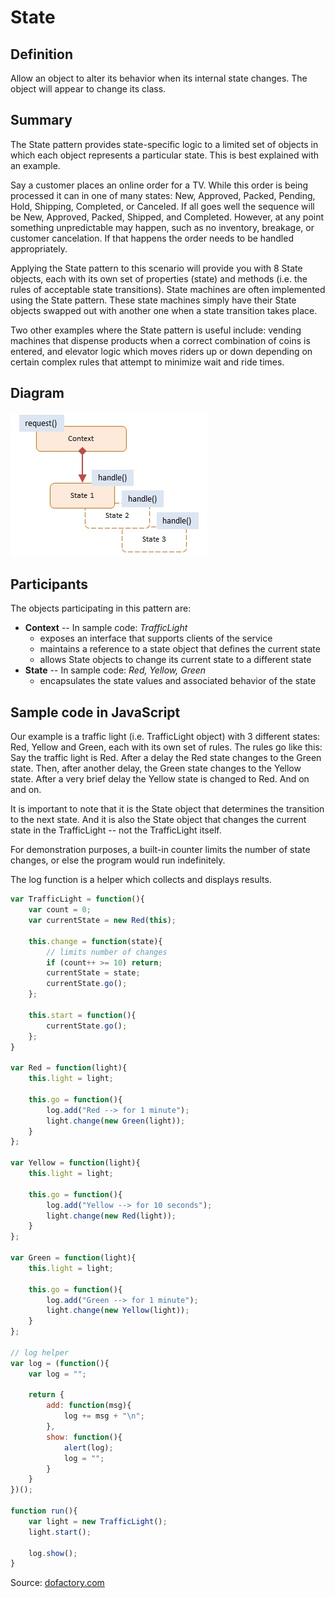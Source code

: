 State
=====


## Definition

Allow an object to alter its behavior when its internal state changes. The object will appear to change its class.


## Summary

The State pattern provides state-specific logic to a limited set of objects in which each object represents a particular state. This is best explained with an example.

Say a customer places an online order for a TV. While this order is being processed it can in one of many states: New, Approved, Packed, Pending, Hold, Shipping, Completed, or Canceled. If all goes well the sequence will be New, Approved, Packed, Shipped, and Completed. However, at any point something unpredictable may happen, such as no inventory, breakage, or customer cancelation. If that happens the order needs to be handled appropriately.

Applying the State pattern to this scenario will provide you with 8 State objects, each with its own set of properties (state) and methods (i.e. the rules of acceptable state transitions). State machines are often implemented using the State pattern. These state machines simply have their State objects swapped out with another one when a state transition takes place.

Two other examples where the State pattern is useful include: vending machines that dispense products when a correct combination of coins is entered, and elevator logic which moves riders up or down depending on certain complex rules that attempt to minimize wait and ride times.


## Diagram

<img src="./javascript-state.jpg" alt="State Diagram">


## Participants

The objects participating in this pattern are:

- **Context** -- In sample code: _TrafficLight_
    * exposes an interface that supports clients of the service
    * maintains a reference to a state object that defines the current state
    * allows State objects to change its current state to a different state
- **State** -- In sample code: _Red, Yellow, Green_
    * encapsulates the state values and associated behavior of the state


## Sample code in JavaScript

Our example is a traffic light (i.e. TrafficLight object) with 3 different states: Red, Yellow and Green, each with its own set of rules. The rules go like this: Say the traffic light is Red. After a delay the Red state changes to the Green state. Then, after another delay, the Green state changes to the Yellow state. After a very brief delay the Yellow state is changed to Red. And on and on.

It is important to note that it is the State object that determines the transition to the next state. And it is also the State object that changes the current state in the TrafficLight -- not the TrafficLight itself.

For demonstration purposes, a built-in counter limits the number of state changes, or else the program would run indefinitely.

The log function is a helper which collects and displays results.


```javascript
var TrafficLight = function(){
    var count = 0;
    var currentState = new Red(this);

    this.change = function(state){
        // limits number of changes
        if (count++ >= 10) return;
        currentState = state;
        currentState.go();
    };

    this.start = function(){
        currentState.go();
    };
}

var Red = function(light){
    this.light = light;

    this.go = function(){
        log.add("Red --> for 1 minute");
        light.change(new Green(light));
    }
};

var Yellow = function(light){
    this.light = light;

    this.go = function(){
        log.add("Yellow --> for 10 seconds");
        light.change(new Red(light));
    }
};

var Green = function(light){
    this.light = light;

    this.go = function(){
        log.add("Green --> for 1 minute");
        light.change(new Yellow(light));
    }
};

// log helper
var log = (function(){
    var log = "";

    return {
        add: function(msg){
            log += msg + "\n";
        },
        show: function(){
            alert(log);
            log = "";
        }
    }
})();

function run(){
    var light = new TrafficLight();
    light.start();

    log.show();
}
```

Source: [dofactory.com](http://www.dofactory.com/javascript/state-design-pattern)